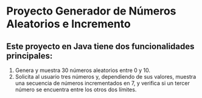 # Proyecto Generador de Números Aleatorios e Incremento

## Este proyecto en Java tiene dos funcionalidades principales:
1. Genera y muestra 30 números aleatorios entre 0 y 10.
2. Solicita al usuario tres números y, dependiendo de sus valores, muestra una secuencia de números incrementados en 7, y verifica si un tercer número se encuentra entre los otros dos límites.